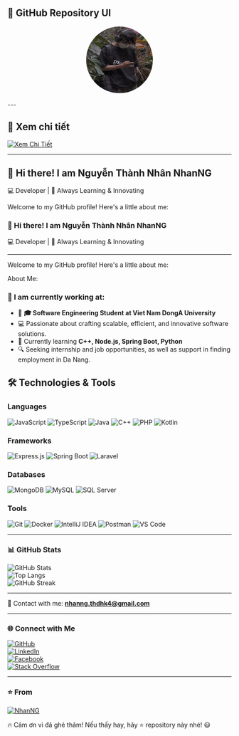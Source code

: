 ## 📸 GitHub Repository UI  
<p align="center">
  <a href="https://github.com/AnhBoHelloTeam/NhanNGpro5">
    <img src="https://github.com/AnhBoHelloTeam/NhanNGpro5/blob/main/lumcay.jpg?raw=true" width="150" height="150" style="border-radius: 50%;">
  </a>
</p>
---

## 🔗 Xem chi tiết  
[![Xem Chi Tiết](https://img.shields.io/badge/Xem%20Chi%20Tiết-0078D4?style=for-the-badge&logo=microsoft-edge&logoColor=white)](https://anhbohelloteam.github.io/NhanNGpro5/)

---

## 👋 Hi there! I am Nguyễn Thành Nhân __NhanNG__
💻 Developer | 🚀  Always Learning & Innovating

Welcome to my GitHub profile! Here's a little about me:


### 👋 Hi there! I am Nguyễn Thành Nhân __NhanNG__
💻 Developer | 🚀  Always Learning & Innovating

---
Welcome to my GitHub profile! Here's a little about me:

About Me:
### 🔭 I am currently working at:  
- 🏩 **🎓 Software Engineering Student at Viet Nam DongA University**
- 💻 Passionate about crafting scalable, efficient, and innovative software solutions.
- 🌱 Currently learning **C++, Node.js, Spring Boot, Python**  
- 🔍 Seeking internship and job opportunities, as well as support in finding employment in Da Nang. 

## 🛠 Technologies & Tools

### Languages
![JavaScript](https://img.shields.io/badge/JavaScript-F7DF1E?style=for-the-badge&logo=javascript&logoColor=black)
![TypeScript](https://img.shields.io/badge/TypeScript-3178C6?style=for-the-badge&logo=typescript&logoColor=white)
![Java](https://img.shields.io/badge/Java-007396?style=for-the-badge&logo=java&logoColor=white)
![C++](https://img.shields.io/badge/C++-00599C?style=for-the-badge&logo=cplusplus&logoColor=white)
![PHP](https://img.shields.io/badge/PHP-777BB4?style=for-the-badge&logo=php&logoColor=white)
![Kotlin](https://img.shields.io/badge/Kotlin-0095D5?style=for-the-badge&logo=kotlin&logoColor=white)

### Frameworks
![Express.js](https://img.shields.io/badge/Express.js-000000?style=for-the-badge&logo=express&logoColor=white)
![Spring Boot](https://img.shields.io/badge/Spring%20Boot-6DB33F?style=for-the-badge&logo=spring&logoColor=white)
![Laravel](https://img.shields.io/badge/Laravel-FF2D20?style=for-the-badge&logo=laravel&logoColor=white)

### Databases
![MongoDB](https://img.shields.io/badge/MongoDB-47A248?style=for-the-badge&logo=mongodb&logoColor=white)
![MySQL](https://img.shields.io/badge/MySQL-4479A1?style=for-the-badge&logo=mysql&logoColor=white)
![SQL Server](https://img.shields.io/badge/SQL%20Server-CC2927?style=for-the-badge&logo=microsoft-sql-server&logoColor=white)

### Tools
![Git](https://img.shields.io/badge/Git-F05032?style=for-the-badge&logo=git&logoColor=white)
![Docker](https://img.shields.io/badge/Docker-2496ED?style=for-the-badge&logo=docker&logoColor=white)
![IntelliJ IDEA](https://img.shields.io/badge/IntelliJ%20IDEA-000000?style=for-the-badge&logo=intellij-idea&logoColor=white)
![Postman](https://img.shields.io/badge/Postman-FF6C37?style=for-the-badge&logo=postman&logoColor=white)
![VS Code](https://img.shields.io/badge/VS%20Code-007ACC?style=for-the-badge&logo=visual-studio-code&logoColor=white)

---

### 📊 GitHub Stats  
![GitHub Stats](https://github-readme-stats.vercel.app/api?username=AnhBoHelloTeam&show_icons=true&theme=radical)  
![Top Langs](https://github-readme-stats.vercel.app/api/top-langs/?username=AnhBoHelloTeam&layout=compact&theme=radical)   
![GitHub Streak](https://github-readme-streak-stats.herokuapp.com/?user=AnhBoHelloTeam&theme=dark)  

---

📧 Contact with me: **[nhanng.thdhk4@gmail.com](mailto:nhanng.thdhk4@gmail.com)**  

---

### 🌐 Connect with Me
[![GitHub](https://img.shields.io/badge/GitHub-000?style=for-the-badge&logo=github)](https://github.com/AnhBoHelloTeam)  
[![LinkedIn](https://img.shields.io/badge/LinkedIn-0077B5?style=for-the-badge&logo=linkedin)](https://www.linkedin.com/in/nh%C3%A2n-nguy%E1%BB%85n-979675355/)  
[![Facebook](https://img.shields.io/badge/Facebook-1877F2?style=for-the-badge&logo=facebook)](https://www.facebook.com/NhanNG2125)  
[![Stack Overflow](https://img.shields.io/badge/Stack%20Overflow-F58025?style=for-the-badge&logo=stackoverflow)](https://stackoverflow.com/users/29963055/nh%c3%a2n-nguy%e1%bb%85n)  

---

### ⭐️ From  
[![NhanNG](https://img.shields.io/badge/Ko--fi-BF005C?style=for-the-badge&logo=kofi)](https://github.com/AnhBoHelloTeam)  

🔥 Cảm ơn vì đã ghé thăm! Nếu thấy hay, hãy ⭐ repository này nhé! 😃
